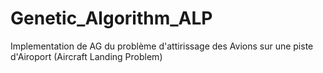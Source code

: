 # Genetic_Algorithm_ALP
Implementation de AG du problème d'attirissage des Avions sur une piste d'Airoport (Aircraft Landing Problem)
